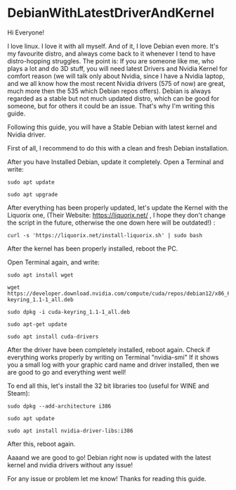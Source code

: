 # DebianWithLatestDriverAndKernel
Hi Everyone!

I love linux. I love it with all myself. And of it, I love Debian even more. It's my favourite distro, and always come back to it whenever I tend to have distro-hopping struggles.
The point is: If you are someone like me, who plays a lot and do 3D stuff, you will need latest Drivers and Nvidia Kernel for comfort reason (we will talk only about Nvidia, since I have a Nvidia laptop, and we all know how the most recent Nvidia drivers (575 of now) are great, much more then the 535 which Debian repos offers).
Debian is always regarded as a stable but not much updated distro, which can be good for someone, but for others it could be an issue.
That's why I'm writing this guide.

Following this guide, you will have a Stable Debian with latest kernel and Nvidia driver.

First of all, I recommend to do this with a clean and fresh Debian installation.

After you have Installed Debian, update it completely. Open a Terminal and write:

```
sudo apt update
```

```
sudo apt upgrade
```

After everything has been properly updated, let's update the Kernel with the Liquorix one, (Their Website: https://liquorix.net/ , I hope they don't change the script in the future, otherwise the one down here will be outdated!) :

```
curl -s 'https://liquorix.net/install-liquorix.sh' | sudo bash
```

After the kernel has been properly installed, reboot the PC.

Open Terminal again, and write:

```
sudo apt install wget

wget https://developer.download.nvidia.com/compute/cuda/repos/debian12/x86_64/cuda-keyring_1.1-1_all.deb

sudo dpkg -i cuda-keyring_1.1-1_all.deb

sudo apt-get update

sudo apt install cuda-drivers
```

After the driver have been completely installed, reboot again.
Check if everything works properly by writing on Terminal "nvidia-smi"
If it shows you a small log with your graphic card name and driver installed, then we are good to go and everything went well!

To end all this, let's install the 32 bit libraries too (useful for WINE and Steam):

```
sudo dpkg --add-architecture i386

sudo apt update

sudo apt install nvidia-driver-libs:i386
```

After this, reboot again.


Aaaand we are good to go! Debian right now is updated with the latest kernel and nvidia drivers without any issue!

For any issue or problem let me know!
Thanks for reading this guide.


